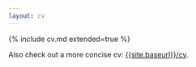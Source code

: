 ```yaml
---
layout: cv
---
```


{% include cv.md extended=true %}

Also check out a more concise cv: [{{site.baseurl}}/cv]({{site.baseurl}}/cv).
